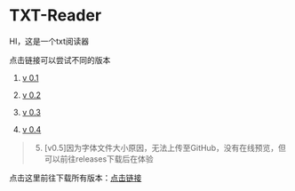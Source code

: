 # TXT-Reader
HI，这是一个txt阅读器

点击链接可以尝试不同的版本

 1. [v 0.1](https://xzyl4303.github.io/TXT-Reader/TxT%20Reader%20v0.1.html)

 2. [v 0.2](https://xzyl4303.github.io/TXT-Reader/TxT%20Reader%20v0.2.html)

 3. [v 0.3](https://xzyl4303.github.io/TXT-Reader/TxT%20Reader%20v0.3.html)

 4. [v 0.4](https://xzyl4303.github.io/TXT-Reader/TxT%20Reader%20v0.4.html)

 > 5. [v0.5]因为字体文件大小原因，无法上传至GitHub，没有在线预览，但可以前往releases下载后在体验

点击这里前往下载所有版本：[点击链接](https://github.com/xzyl4303/TXT-Reader/releases)
